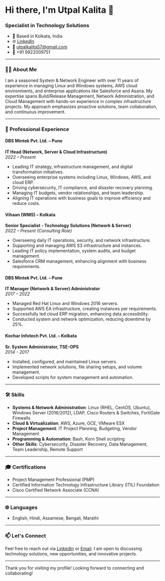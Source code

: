 # Hi there, I'm Utpal Kalita 👋
### Specialist in Technology Solutions

- 📍 Based in Kolkata, India  
- 🌐 [LinkedIn](https://linkedin.com/in/utpalkalita)  
- 📧 utpalkalita57@gmail.com  
- 📱 +91 9922009751  

---

### 👨‍💻 About Me

I am a seasoned System & Network Engineer with over 11 years of experience in managing Linux and Windows systems, AWS cloud environments, and enterprise applications like Salesforce and Asana. My expertise spans Build/Release Management, Network Administration, and Cloud Management with hands-on experience in complex infrastructure projects. My approach emphasizes proactive solutions, team collaboration, and continuous improvement.

---

### 💼 Professional Experience

#### DBS Mintek Pvt. Ltd. – Pune  
**IT Head (Network, Server & Cloud Infrastructure)**  
*2022 – Present*  
- Leading IT strategy, infrastructure management, and digital transformation initiatives.  
- Overseeing enterprise systems including Linux, Windows, AWS, and cloud ERP.  
- Driving cybersecurity, IT compliance, and disaster recovery planning.  
- Managing IT budgets, vendor relationships, and team leadership.  
- Aligning IT operations with business goals to improve efficiency and reduce costs.  

#### Vihaan (WMS) – Kolkata  
**Senior Specialist - Technology Solutions (Network & Server)**  
*2022 – Present (Consulting Role)*  
- Overseeing daily IT operations, security, and network infrastructure.  
- Supporting and managing AWS S3 infrastructure and instances.  
- Leading IT policy implementation, system audits, and budget management.  
- Salesforce CRM management, enhancing alignment with business requirements.  

#### DBS Mintek Pvt. Ltd. – Pune  
**IT Manager (Network & Server) Administrator**  
*2017 – 2022*  
- Managed Red Hat Linux and Windows 2016 servers.  
- Supported AWS EA infrastructure, creating instances per requirements.  
- Successfully led cloud ERP migration, enhancing data accessibility.  
- Conducted system and network optimization, reducing downtime by 25%.  

#### Kochar Infotech Pvt. Ltd. – Kolkata  
**Sr. System Administrator, TSE-OPS**  
*2014 - 2017*  
- Installed, configured, and maintained Linux servers.  
- Implemented network solutions, file sharing setups, and volume management.  
- Developed scripts for system management and automation.  

---

### 🛠 Skills

- **Systems & Network Administration**: Linux (RHEL, CentOS, Ubuntu), Windows Server (2016/2012), LDAP, Cisco Routers & Switches, FortiGate Firewalls  
- **Cloud & Virtualization**: AWS, Azure, GCE, VMware ESX  
- **Project Management**: IT Project Planning, Budgeting, Vendor Management  
- **Programming & Automation**: Bash, Korn Shell scripting  
- **Other Skills**: Cybersecurity, Disaster Recovery, Data Management, Team Leadership, Remote Support  

---

### 🎓 Certifications

- Project Management Professional (PMP)  
- Certified Information Technology Infrastructure Library (ITIL) Foundation  
- Cisco Certified Network Associate (CCNA)  

---

### 🌐 Languages

- English, Hindi, Assamese, Bengali, Marathi  

---

### 📫 Let's Connect

Feel free to reach out via [LinkedIn](https://linkedin.com/in/utpalkalita) or [Email](mailto:utpalkalita57@gmail.com). I am open to discussing technology solutions, new opportunities, and innovative projects.  

---

Thank you for visiting my profile! Looking forward to connecting and collaborating!
